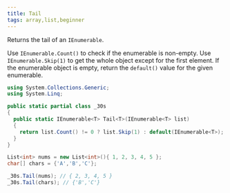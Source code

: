 ```yaml
---
title: Tail
tags: array,list,beginner
---
```


Returns the tail of an `IEnumerable`.

Use `IEnumerable.Count()` to check if the enumerable is non-empty.
Use `IEnumerable.Skip(1)` to get the whole object except for the first element.
If the enumerable object is empty, return the `default()` value for the given enumerable.

```csharp
using System.Collections.Generic;
using System.Linq;

public static partial class _30s 
{
  public static IEnumerable<T> Tail<T>(IEnumerable<T> list) 
  {
    return list.Count() != 0 ? list.Skip(1) : default(IEnumerable<T>);
  }
}
```

```csharp
List<int> nums = new List<int>(){ 1, 2, 3, 4, 5 };
char[] chars = {'A','B','C'};

_30s.Tail(nums); // { 2, 3, 4, 5 }
_30s.Tail(chars); // {'B','C'}
```
